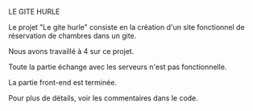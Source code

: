   LE GITE HURLE
  
  Le projet "Le gite hurle" consiste en la création d'un site fonctionnel de réservation de chambres dans un gite.
  
  Nous avons travaillé à 4 sur ce projet.
  
  Toute la partie échange avec les serveurs n'est pas fonctionnelle.
  
  La partie front-end est terminée.
  
  Pour plus de détails, voir les commentaires dans le code.
